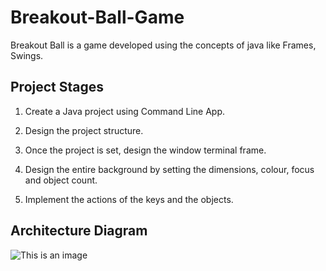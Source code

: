 # Breakout-Ball-Game

Breakout Ball is a game developed using the concepts of java like Frames, Swings.

## Project Stages

1. Create a Java project using Command Line App.

2. Design the project structure.

3. Once the project is set, design the window terminal frame.

4. Design the entire background by setting the dimensions, colour, focus and object count.

5. Implement the actions of the keys and the objects.

## Architecture Diagram
![This is an image]("C:\Users\Meghana\Pictures\architecture.jpg")
